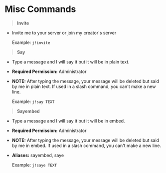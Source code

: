 # Misc Commands

>**Invite**

* Invite me to your server or join my creator's server

    Example: `j!invite`

>**Say**

* Type a message and I will say it but it will be in plain text.
* **Required Permission:** Administrator
* **NOTE:** After typing the message, your message will be deleted but said by me in plain text. If used in a slash command, you can't make a new line.

    Example: `j!say TEXT`

>**Sayembed**

* Type a message and I will say it but it will be in embed.
* **Required Permission:** Administrator
* **NOTE:** After typing the message, your message will be deleted but said by me in embed. If used in a slash command, you can't make a new line.
* **Aliases:** sayembed, saye

    Example: `j!saye TEXT`
